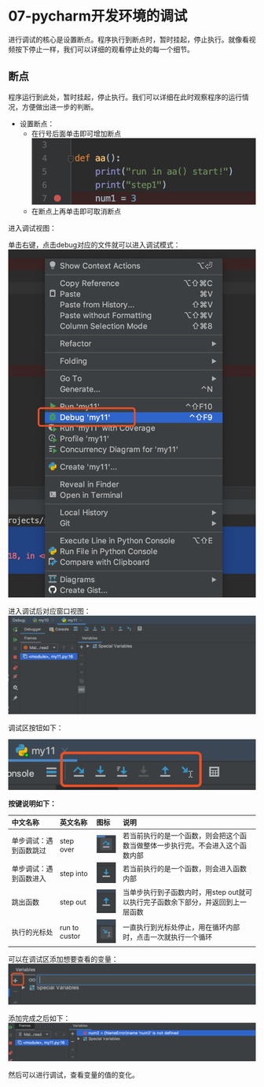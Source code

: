 # 07-pycharm开发环境的调试


进行调试的核心是设置断点。程序执行到断点时，暂时挂起，停止执行。就像看视频按下停止一样，我们可以详细的观看停止处的每一个细节。


## 断点

程序运行到此处，暂时挂起，停止执行。我们可以详细在此时观察程序的运行情况，方便做出进一步的判断。


- 设置断点：
  - 在行号后面单击即可增加断点
  ![](_v_images/20201110092715616_559889779.png)
  - 在断点上再单击即可取消断点


进入调试视图：

单击右键，点击debug对应的文件就可以进入调试模式：
![](_v_images/20201110092905161_1941658146.png)




进入调试后对应窗口视图：
![](_v_images/20201110093423429_286960010.png)



调试区按钮如下：

![](_v_images/20201110094820007_1836100555.png)



**按键说明如下：**

| 中文名称             | 英文名称       | 图标                                              | 说明                                                                   |
| :------------------ | :------------ | :----------------------------------------------- | :--------------------------------------------------------------------- |
| 单步调试：遇到函数跳过 | step over     | ![](_v_images/20201110095053232_2020495.png)    | 若当前执行的是一个函数，则会把这个函数当做整体一步执行完。不会进入这个函数内部    |
| 单步调试：遇到函数进入 | step into     | ![](_v_images/20201110095432633_1746204760.png) | 若当前执行的是一个函数，则会进入函数内部                                     |
| 跳出函数             | step out      | ![](_v_images/20201110095639305_951881418.png)  | 当单步执行到子函数内时，用step out就可以执行完子函数余下部分，并返回到上一层函数 |
| 执行的光标处          | run to custor | ![](_v_images/20201110100148211_1665305823.png) | 一直执行到光标处停止，用在循环内部时，点击一次就执行一个循环                   |


可以在调试区添加想要查看的变量：
![](_v_images/20201110100806565_640595810.png)

添加完成之后如下：
![](_v_images/20201110100833134_1158256259.png)

然后可以进行调试，查看变量的值的变化。